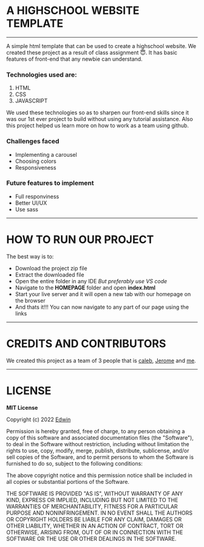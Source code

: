 # A HIGHSCHOOL WEBSITE TEMPLATE
---
A simple html template that can be used to create a highschool website. We created these project as a result of class assignment 😇. It has basic features of front-end that any newbie can understand.

### Technologies used are:
1. HTML
2. CSS
3. JAVASCRIPT

We used these technologies so as to sharpen our front-end skills since it was our 1st ever project to build without using any tutorial assistance.
Also this project helped us learn more on how to work as a team using github.

### Challenges faced
- Implementing a carousel
- Choosing colors
- Responsiveness

### Future features to implement 
- Full responviness
- Better UI/UX
- Use sass

---
# HOW TO RUN OUR PROJECT
The best way is to:
- Download the project zip file
- Extract the downloaded file
- Open the entire folder in any IDE *But preferably use VS code*
- Navigate to the **HOMEPAGE** folder and open **index.html**
- Start your live server and it will open a new tab with our homepage on the browser
- And thats it!!! You can now navigate to any part of our page using the links

---
# CREDITS AND CONTRIBUTORS
We created this project as a team of 3 people that is [caleb](https://github.com/cmwema), [Jerome](https://github.com/Quingsley) and [me](https://github.com/Edwin254-byte).

---
# LICENSE
**MIT License**

Copyright (c) 2022 [Edwin](https://github.com/Edwin254-byte)

Permission is hereby granted, free of charge, to any person obtaining a copy
of this software and associated documentation files (the "Software"), to deal
in the Software without restriction, including without limitation the rights
to use, copy, modify, merge, publish, distribute, sublicense, and/or sell
copies of the Software, and to permit persons to whom the Software is
furnished to do so, subject to the following conditions:

The above copyright notice and this permission notice shall be included in all
copies or substantial portions of the Software.

THE SOFTWARE IS PROVIDED "AS IS", WITHOUT WARRANTY OF ANY KIND, EXPRESS OR
IMPLIED, INCLUDING BUT NOT LIMITED TO THE WARRANTIES OF MERCHANTABILITY,
FITNESS FOR A PARTICULAR PURPOSE AND NONINFRINGEMENT. IN NO EVENT SHALL THE
AUTHORS OR COPYRIGHT HOLDERS BE LIABLE FOR ANY CLAIM, DAMAGES OR OTHER
LIABILITY, WHETHER IN AN ACTION OF CONTRACT, TORT OR OTHERWISE, ARISING FROM,
OUT OF OR IN CONNECTION WITH THE SOFTWARE OR THE USE OR OTHER DEALINGS IN THE
SOFTWARE.

